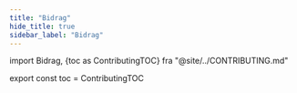 ```yaml
---
title: "Bidrag"
hide_title: true
sidebar_label: "Bidrag"
---
```


import Bidrag, {toc as ContributingTOC} fra "@site/../CONTRIBUTING.md"

<Contributing />

export const toc = ContributingTOC
